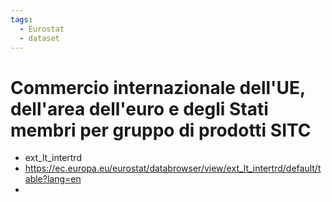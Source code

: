 ```yaml
---
tags:
  - Eurostat
  - dataset
---
```

# Commercio internazionale dell'UE, dell'area dell'euro e degli Stati membri per gruppo di prodotti SITC


- ext_lt_intertrd
- https://ec.europa.eu/eurostat/databrowser/view/ext_lt_intertrd/default/table?lang=en
- 